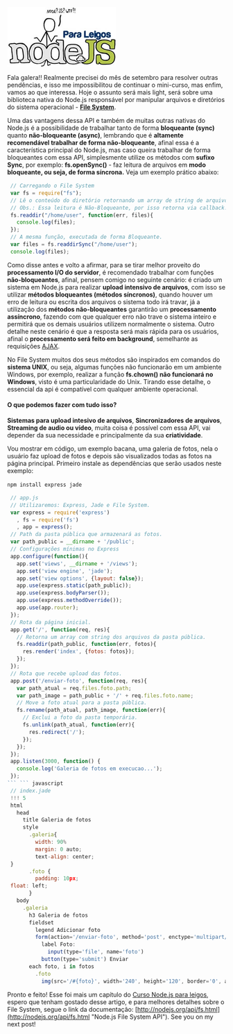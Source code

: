 ![Curso de Node.js](../images/nodejs-para-leigos.jpg "Curso de Node.js")

Fala galera!! Realmente precisei do mês de setembro para resolver outras pendências, e isso me impossibilitou de continuar o mini-curso, mas enfim, vamos ao que interessa. Hoje o assunto será mais light, será sobre uma biblioteca nativa do Node.js responsável por manipular arquivos e diretórios do sistema operacional - **[File System](http://nodejs.org/api/fs.html "Node.js File System API")**.

Uma das vantagens dessa API e também de muitas outras nativas do Node.js é a possibilidade de trabalhar tanto de forma **bloqueante (sync)** quanto **não-bloqueante (async)**, lembrando que é **altamente recomendável trabalhar de forma não-bloqueante**, afinal essa é a característica principal do Node.js, mas caso queira trabalhar de forma bloqueantes com essa API, simplesmente utilize os métodos com **sufixo Sync**, por exemplo: **fs.openSync()** - faz leitura de arquivos em **modo bloqueante, ou seja, de forma síncrona.** Veja um exemplo prático abaixo:

``` javascript
 // Carregando o File System
 var fs = require("fs");
 // Lê o conteúdo do diretório retornando um array de string de arquivos.
 // Obs.: Essa leitura é Não-Bloqueante, por isso retorna via callback.
 fs.readdir("/home/user", function(err, files){
   console.log(files);
 });
 // A mesma função, executada de forma Bloqueante.
 var files = fs.readdirSync("/home/user");
 console.log(files);
``` 

Como disse antes e volto a afirmar, para se tirar melhor proveito do **processamento I/O do servidor**, é recomendado trabalhar com funções **não-bloqueantes**, afinal, pensem comigo no seguinte cenário: é criado um sistema em Node.js para realizar **upload intensivo de arquivos**, com isso se utilizar **métodos bloqueantes (métodos síncronos)**, quando houver um erro de leitura ou escrita dos arquivos o sistema todo irá travar, já a utilização dos **métodos não-bloqueantes** garantirão um **processamento assíncrono**, fazendo com que qualquer erro não trave o sistema inteiro e permitirá que os demais usuários utilizem normalmente o sistema. Outro detalhe neste cenário é que a resposta será mais rápida para os usuários, afinal o **processamento será feito em background**, semelhante as requisições [AJAX](http://pt.wikipedia.org/wiki/AJAX_(programa%C3%A7%C3%A3o) "Wiki AJAX").

No File System muitos dos seus métodos são inspirados em comandos do **sistema UNIX**, ou seja, algumas funções não funcionarão em um ambiente Windows, por exemplo, realizar a função **fs.chown() não funcionará no Windows**, visto é uma particularidade do Unix. Tirando esse detalhe, o essencial da api é compatível com qualquer ambiente operacional.

#### O que podemos fazer com tudo isso?

**Sistemas para upload intesivo de arquivos**, **Sincronizadores de arquivos**, **Streaming de audio ou vídeo**, muita coisa é possível com essa API, vai depender da sua necessidade e principalmente da sua **criatividade**.

Vou mostrar em código, um exemplo bacana, uma galeria de fotos, nela o usuário faz upload de fotos e depois são visualizados todas as fotos na página principal. Primeiro instale as dependências que serão usados neste exemplo:

`npm install express jade`

``` javascript
 // app.js
 // Utilizaremos: Express, Jade e File System.
 var express = require('express')
   , fs = require('fs')
   , app = express();
 // Path da pasta pública que armazenará as fotos.
 var path_public = __dirname + '/public';
 // Configurações mínimas no Express
 app.configure(function(){
   app.set('views', __dirname + '/views');
   app.set('view engine', 'jade');
   app.set('view options', {layout: false});
   app.use(express.static(path_public));
   app.use(express.bodyParser());
   app.use(express.methodOverride());
   app.use(app.router);
 });
 // Rota da página inicial.
 app.get('/', function(req, res){
   // Retorna um array com string dos arquivos da pasta pública.
   fs.readdir(path_public, function(err, fotos){
     res.render('index', {fotos: fotos});
   });
 });
 // Rota que recebe upload das fotos.
 app.post('/enviar-foto', function(req, res){
   var path_atual = req.files.foto.path;
   var path_image = path_public + '/' + req.files.foto.name;
   // Move a foto atual para a pasta pública.
   fs.rename(path_atual, path_image, function(err){
     // Exclui a foto da pasta temporária.
     fs.unlink(path_atual, function(err){
       res.redirect('/');
     });
   });
 });
 app.listen(3000, function() {
   console.log('Galeria de fotos em execucao...');
 });
``` ``` javascript
 // index.jade
 !!! 5
 html
   head
     title Galeria de fotos
     style
       .galeria{
         width: 90%
         margin: 0 auto;
         text-align: center;
 }
       .foto {
         padding: 10px;
 float: left;
       }
   body
     .galeria
       h3 Galeria de fotos
       fieldset
         legend Adicionar foto
         form(action='/enviar-foto', method='post', enctype='multipart/form-data')
           label Foto:
             input(type='file', name='foto')
           button(type='submit') Enviar
       each foto, i in fotos
         .foto
           img(src='/#{foto}', width='240', height='120', border='0', alt='#{foto}')
``` 

Pronto e feito! Esse foi mais um capítulo do [Curso Node.js para leigos](../nodejs), espero que tenham gostado desse artigo, e para melhores detalhes sobre o File System, segue o link da documentação: [http://nodejs.org/api/fs.html](http://nodejs.org/api/fs.html "Node.js File System API"). See you on my next post!